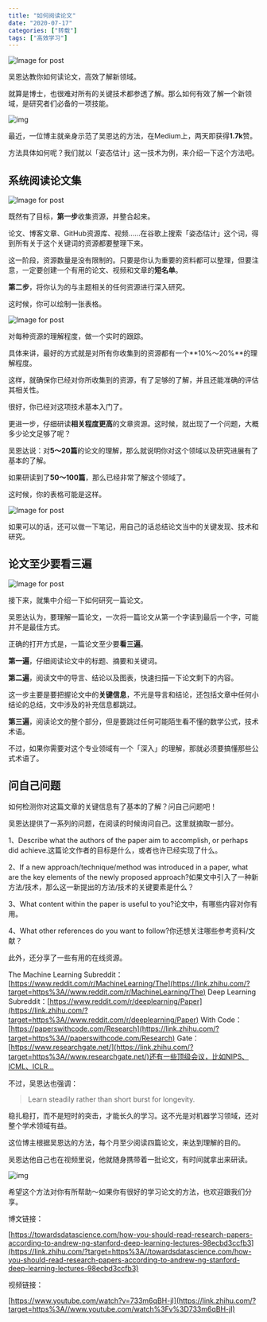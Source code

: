 ```yaml
---
title: "如何阅读论文"
date: "2020-07-17"
categories: ["转载"]
tags: ["高效学习"]
---
```


![Image for post](https://miro.medium.com/max/2000/0*sO7_Eos7OpKMG09X.jpg)

吴恩达教你如何读论文，高效了解新领域。

就算是博士，也很难对所有的关键技术都参透了解。那么如何有效了解一个新领域，是研究者们必备的一项技能。



![img](https://pic1.zhimg.com/80/v2-f9a97b2c2de4097ef683c61d2fa660c6_720w.jpg)



最近，一位博主就亲身示范了吴恩达的方法，在Medium上，两天即获得**1.7k**赞。

方法具体如何呢？我们就以「姿态估计」这一技术为例，来介绍一下这个方法吧。

## 系统阅读论文集

![Image for post](https://miro.medium.com/max/4032/1*1njy2NQmw863I5n4unTfJA.jpeg)

既然有了目标，**第一步**收集资源，并整合起来。

论文、博客文章、GitHub资源库、视频……在谷歌上搜索「姿态估计」这个词，得到所有关于这个关键词的资源都要整理下来。

这一阶段，资源数量是没有限制的。只要是你认为重要的资料都可以整理，但要注意，一定要创建一个有用的论文、视频和文章的**短名单**。

**第二步**，将你认为的与主题相关的任何资源进行深入研究。

这时候，你可以绘制一张表格。



![Image for post](https://miro.medium.com/max/1297/1*2MdLq0zisYQAikdZRbL1FQ.png)



对每种资源的理解程度，做一个实时的跟踪。

具体来讲，最好的方式就是对所有你收集到的资源都有一个**10%～20%**的理解程度。

这样，就确保你已经对你所收集到的资源，有了足够的了解，并且还能准确的评估其相关性。

很好，你已经对这项技术基本入门了。

更进一步，仔细研读**相关程度更高**的文章资源。这时候，就出现了一个问题，大概多少论文足够了呢？

吴恩达说：对**5～20篇**的论文的理解，那么就说明你对这个领域以及研究进展有了基本的了解。

如果研读到了**50～100篇**，那么已经非常了解这个领域了。

这时候，你的表格可能是这样。



![Image for post](https://miro.medium.com/max/1281/1*9cYDHnFlU6GMg6izDW2MXw.png)



如果可以的话，还可以做一下笔记，用自己的话总结论文当中的关键发现、技术和研究。

## 论文至少要看三遍

![Image for post](https://miro.medium.com/max/5957/1*H2ZxGrI-8XZHoS5Df40i1Q.jpeg)

接下来，就集中介绍一下如何研究一篇论文。

吴恩达认为，要理解一篇论文，一次将一篇论文从第一个字读到最后一个字，可能并不是最佳方式。

正确的打开方式是，一篇论文至少要**看三遍**。

**第一遍**，仔细阅读论文中的标题、摘要和关键词。

**第二遍**，阅读文中的导言、结论以及图表，快速扫描一下论文剩下的内容。

这一步主要是要把握论文中的**关键信息**，不光是导言和结论，还包括文章中任何小结论的总结，文中涉及的补充信息都跳过。

**第三遍**，阅读论文的整个部分，但是要跳过任何可能陌生看不懂的数学公式，技术术语。

不过，如果你需要对这个专业领域有一个「深入」的理解，那就必须要搞懂那些公式术语了。

## 问自己问题

如何检测你对这篇文章的关键信息有了基本的了解？问自己问题吧！

吴恩达提供了一系列的问题，在阅读的时候询问自己。这里就摘取一部分。

1、Describe what the authors of the paper aim to accomplish, or perhaps did achieve.这篇论文作者的目标是什么，或者也许已经实现了什么。

2、If a new approach/technique/method was introduced in a paper, what are the key elements of the newly proposed approach?如果文中引入了一种新方法/技术，那么这一新提出的方法/技术的关键要素是什么？

3、What content within the paper is useful to you?论文中，有哪些内容对你有用。

4、What other references do you want to follow?你还想关注哪些参考资料/文献？

此外，还分享了一些有用的在线资源。

The Machine Learning Subreddit：[https://www.reddit.com/r/MachineLearning/The](https://link.zhihu.com/?target=https%3A//www.reddit.com/r/MachineLearning/The) Deep Learning Subreddit：[https://www.reddit.com/r/deeplearning/Paper](https://link.zhihu.com/?target=https%3A//www.reddit.com/r/deeplearning/Paper) With Code：[https://paperswithcode.com/Research](https://link.zhihu.com/?target=https%3A//paperswithcode.com/Research) Gate：[https://www.researchgate.net/](https://link.zhihu.com/?target=https%3A//www.researchgate.net/)还有一些顶级会议，比如NIPS、ICML、ICLR…

不过，吴恩达也强调：

> Learn steadily rather than short burst for longevity.

稳扎稳打，而不是短时的突击，才能长久的学习。这不光是对机器学习领域，还对整个学术领域有益。

这位博主根据吴恩达的方法，每个月至少阅读四篇论文，来达到理解的目的。

吴恩达他自己也在视频里说，他就随身携带着一批论文，有时间就拿出来研读。



![img](https://pic3.zhimg.com/80/v2-57390f8f8e8b2ab998e2221cc8b5d694_720w.jpg)



希望这个方法对你有所帮助～如果你有很好的学习论文的方法，也欢迎跟我们分享。

博文链接：

[https://towardsdatascience.com/how-you-should-read-research-papers-according-to-andrew-ng-stanford-deep-learning-lectures-98ecbd3ccfb3](https://link.zhihu.com/?target=https%3A//towardsdatascience.com/how-you-should-read-research-papers-according-to-andrew-ng-stanford-deep-learning-lectures-98ecbd3ccfb3)

视频链接：

[https://www.youtube.com/watch?v=733m6qBH-jI](https://link.zhihu.com/?target=https%3A//www.youtube.com/watch%3Fv%3D733m6qBH-jI)